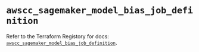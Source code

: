 # `awscc_sagemaker_model_bias_job_definition`

Refer to the Terraform Registory for docs: [`awscc_sagemaker_model_bias_job_definition`](https://registry.terraform.io/providers/hashicorp/awscc/0.70.0/docs/resources/sagemaker_model_bias_job_definition).
